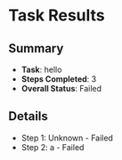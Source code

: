 
# Task Results

## Summary
- **Task**: hello
- **Steps Completed**: 3
- **Overall Status**: Failed

## Details
- Step 1: Unknown - Failed
- Step 2: a - Failed
